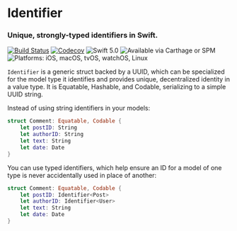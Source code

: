 # Identifier
### Unique, strongly-typed identifiers in Swift.

[![Build Status](https://travis-ci.com/mattrubin/Identifier.svg?branch=develop)](https://travis-ci.com/mattrubin/Identifier)
[![Codecov](https://img.shields.io/codecov/c/github/mattrubin/Identifier/develop.svg)](https://codecov.io/gh/mattrubin/Identifier)
![Swift 5.0](https://img.shields.io/badge/swift-5.0-orange.svg)
![Available via Carthage or SPM](https://img.shields.io/badge/via-Carthage%20%7C%20SPM-blue.svg)
![Platforms: iOS, macOS, tvOS, watchOS, Linux](https://img.shields.io/badge/platforms-iOS%20%7C%20macOS%20%7C%20tvOS%20%7C%20watchOS%20%7C%20Linux-lightgrey.svg)

`Identifier` is a generic struct backed by a UUID, which can be specialized for the model type it identifies and provides unique, decentralized identity in a value type. It is Equatable, Hashable, and Codable, serializing to a simple UUID string.

Instead of using string identifiers in your models:
```swift
struct Comment: Equatable, Codable {
    let postID: String
    let authorID: String
    let text: String
    let date: Date
}
```
You can use typed identifiers, which help ensure an ID for a model of one type is never accidentally used in place of another:
```swift
struct Comment: Equatable, Codable {
    let postID: Identifier<Post>
    let authorID: Identifier<User>
    let text: String
    let date: Date
}
```
